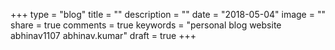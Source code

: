 +++
type = "blog"
title = ""
description = ""
date = "2018-05-04"
image = ""
share = true
comments = true
keywords = "personal blog website abhinav1107 abhinav.kumar"
draft = true
+++
